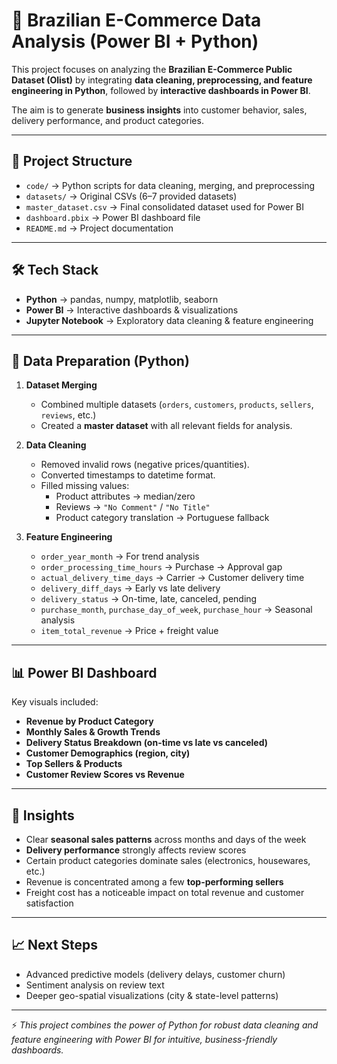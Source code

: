 # 🛒 Brazilian E-Commerce Data Analysis (Power BI + Python)

This project focuses on analyzing the **Brazilian E-Commerce Public Dataset (Olist)** by integrating **data cleaning, preprocessing, and feature engineering in Python**, followed by **interactive dashboards in Power BI**.  

The aim is to generate **business insights** into customer behavior, sales, delivery performance, and product categories.  

---

## 📂 Project Structure
- `code/` → Python scripts for data cleaning, merging, and preprocessing  
- `datasets/` → Original CSVs (6–7 provided datasets)  
- `master_dataset.csv` → Final consolidated dataset used for Power BI  
- `dashboard.pbix` → Power BI dashboard file  
- `README.md` → Project documentation  

---

## 🛠️ Tech Stack
- **Python** → pandas, numpy, matplotlib, seaborn  
- **Power BI** → Interactive dashboards & visualizations  
- **Jupyter Notebook** → Exploratory data cleaning & feature engineering  

---

## 🔧 Data Preparation (Python)
1. **Dataset Merging**  
   - Combined multiple datasets (`orders`, `customers`, `products`, `sellers`, `reviews`, etc.)  
   - Created a **master dataset** with all relevant fields for analysis.  

2. **Data Cleaning**  
   - Removed invalid rows (negative prices/quantities).  
   - Converted timestamps to datetime format.  
   - Filled missing values:  
     - Product attributes → median/zero  
     - Reviews → `"No Comment"` / `"No Title"`  
     - Product category translation → Portuguese fallback  

3. **Feature Engineering**  
   - `order_year_month` → For trend analysis  
   - `order_processing_time_hours` → Purchase → Approval gap  
   - `actual_delivery_time_days` → Carrier → Customer delivery time  
   - `delivery_diff_days` → Early vs late delivery  
   - `delivery_status` → On-time, late, canceled, pending  
   - `purchase_month`, `purchase_day_of_week`, `purchase_hour` → Seasonal analysis  
   - `item_total_revenue` → Price + freight value  

---

## 📊 Power BI Dashboard
Key visuals included:  
- **Revenue by Product Category**  
- **Monthly Sales & Growth Trends**  
- **Delivery Status Breakdown (on-time vs late vs canceled)**  
- **Customer Demographics (region, city)**  
- **Top Sellers & Products**  
- **Customer Review Scores vs Revenue**  

---

## 🚀 Insights
- Clear **seasonal sales patterns** across months and days of the week  
- **Delivery performance** strongly affects review scores  
- Certain product categories dominate sales (electronics, housewares, etc.)  
- Revenue is concentrated among a few **top-performing sellers**  
- Freight cost has a noticeable impact on total revenue and customer satisfaction  

---

## 📈 Next Steps
- Advanced predictive models (delivery delays, customer churn)  
- Sentiment analysis on review text  
- Deeper geo-spatial visualizations (city & state-level patterns)  

---

⚡ *This project combines the power of Python for robust data cleaning and feature engineering with Power BI for intuitive, business-friendly dashboards.*  
